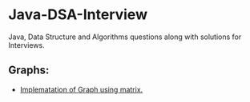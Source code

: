 # Java-DSA-Interview
Java, Data Structure and Algorithms questions along with solutions for Interviews.

## Graphs:
- [Implematation of Graph using matrix.](https://github.com/rajtejaswee/Java-DSA-Interview/blob/main/src/Graphs/GraphMatrix.java)